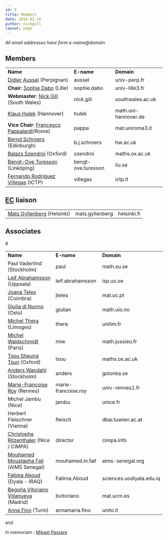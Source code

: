 ```yaml
---
id: 9
title: Members
date: 2018-02-20
author: nickgill
layout: page
---
```



<i>All email addresses have form e-name@domain</i>

<h2>Members</h2>

<table>
<tr>
<td><b>Name</b></td><td><b>E-name</b></td><td><b>Domain</b></td></tr>
<tr><td><a href = "http://perso.univ-perp.fr/aussel/">Didier Aussel</a> (Perpignan) </td><td>aussel</td><td>univ-perp.fr</td></tr>
<tr><td><b>Chair</b>: <a href="http://perso.univ-lille3.fr/~sdabo/">Sophie Dabo</a> (Lille)</td><td>sophie.dabo</td><td>univ-lille3.fr</td></tr>
<tr><td><b>Webmaster</b>: <a href="http://boolesrings.org/nickgill">Nick Gill</a> (South Wales)</td><td>nick.gill</td><td>southwales.ac.uk</td></tr>
<tr><td><a href="https://www.iag.uni-hannover.de/hulek.html">Klaus Hulek</a> (Hannover)</td><td>hulek</td><td>math.uni-hannover.de</td></tr> 
<tr><td><b>Vice Chair</b>:  <a href = "http://www.mat.uniroma3.it/users/pappa/">Francesco Pappalardi</a>(Rome)</td><td>pappa</td><td>mat.uniroma3.it</td></tr>
<tr><td><a href = "http://www.macs.hw.ac.uk/~bernd/">Bernd Schroers</a> (Edinburgh) </td><td>b.j.schroers</td><td>hw.ac.uk</td></tr>
<tr><td><a href = "https://people.maths.ox.ac.uk/szendroi/">Balazs Szendroi</a> (Oxford) </td><td>szendroi</td><td>maths.ox.ac.uk</td></tr>
<tr><td><a href="https://liu.se/en/employee/bentu07">Bengt-Ove Turesson</a> (Linköping) </td><td>bengt-ove.turesson</td><td>liu.se</td></tr>
<tr><td><a href = "http://users.ictp.it/~villegas/">Fernando Rodriguez Villegas</a> (ICTP)</td><td>villegas</td><td>ictp.it</td></tr></table>
<h2><a href="http://euro-math-soc.eu/comm-executive.html">EC</a> liaison</h2>
<table>
<tr><td><a href = "http://www.helsinki.fi/~mgyllenb/">Mats Gyllenberg</a> (Helsinki)</td><td>mats.gyllenberg</td><td>helsinki.fi</td></tr>
</table>
<h2>Associates</h2>
<table>
<tr>
<td><b>Name</b></td><td><b>E-name</b></td><td><b>Domain</b></td></tr>
<tr><td>Paul Vaderlind (Stockholm)</td><td>paul</td><td>math.su.se</td></tr>
<tr><td><a href="http://www.isp.uu.se">Leif Abrahamsson</a> (Uppsala)</td><td>leif.abrahamsson</td><td>isp.uu.se</td></tr>
<tr><td><a href="http://www.mat.uc.pt/~cmuc/peoplehome.php?tp=&pid=105">Joana Teles</a> (Coimbra)</td><td>jteles</td><td>mat.uc.pt</td></tr>
<tr><td><a href="http://folk.uio.no/giulian/">Giulia di Nunno</a>
(Oslo)</td><td>giulian</td><td>math.uio.no</td></tr>
<tr><td><a href = "http://www.unilim.fr/pages_perso/michel.thera/">Michel Thera</a> (Limoges) </td><td>thera</td><td>unilim.fr </td></tr>
<tr><td><a href="http://www.math.jussieu.fr/~miw/">Michel Waldschmidt</a> (Paris)</td><td>miw</td><td>math.jussieu.fr</td></tr>
#<tr><td><a href="http://www.maths.ox.ac.uk/~tsou/">Tsou Sheung Tsun</a> (Oxford)</td><td>tsou</td><td>maths.ox.ac.uk</td></tr>
<tr><td><a href="http://www.golonka.se/">Anders Wandahl</a> (Stockholm)</td><td>anders</td><td>golonka.se</td></tr>
<tr><td><a href="http://perso.univ-rennes1.fr/marie-francoise.roy/">Marie-Francoise Roy</a> (Rennes)</td><td>marie-francoise.roy</td><td>univ-rennes1.fr</td></tr>
<tr><td>Michel Jambu (Nice)</td><td>jambu</td><td>unice.fr</td></tr>
<tr><td>Herbert Fleischner (Vienna)</td><td>fleisch</td><td>dbai.tuwien.ac.at</td></tr>
<tr><td><a  href="https://perso.univ-rennes1.fr/christophe.ritzenthaler/">Christophe Ritzenthaler</a> (Nice / CIMPA)</td><td>director</td><td>cimpa.info</td></tr>
<tr><td><a href = "https://sites.google.com/view/mouhamedmoustaphafall">Mouhamed Moustapha Fall</a> (AIMS Senegal)</td><td>mouhamed.m.fall</td><td>aims-senegal.org </td></tr>
<tr><td><a href = "https://www.researchgate.net/profile/Fatima_Aboud">Fatima Aboud</a> (Dyala - IRAQ)</td><td>Fatima.Aboud</td><td>sciences.uodiyala.edu.iq</td></tr>
<tr><td><a href="http://www.mat.ucm.es/~bvitoria/">Begoña Vitoriano Villanueva</a> (Madrid)</td><td>bvitoriano</td><td>mat.ucm.es</td></tr>
<tr><td><a href="https://sites.google.com/site/annafino/home">Anna Fino</a> (Turin)</td><td>annamaria.fino</td><td>unito.it</td></tr>
</table>

  and   

<p>
<i> In memoriam</i> :
<a href="MikaelPassare"> Mikael Passare </a>
</p>


